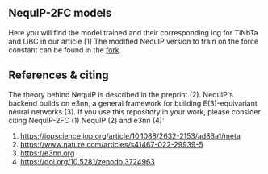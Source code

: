 ## NequIP-2FC models

Here you will find the model trained and their corresponding log for TiNbTa and LiBC in our article [1]
The modified NequIP version to train on the force constant can be found in the [fork](https://github.com/Antoine-Loew/nequip).


## References & citing

The theory behind NequIP is described in the preprint (2). NequIP's backend builds on e3nn, a general framework for building E(3)-equivariant neural networks (3). If you use this repository in your work, please consider citing NequIP-2FC (1) NequIP (2) and e3nn (4):


 1. https://iopscience.iop.org/article/10.1088/2632-2153/ad86a1/meta
 2. https://www.nature.com/articles/s41467-022-29939-5
 3. https://e3nn.org
 4. https://doi.org/10.5281/zenodo.3724963


